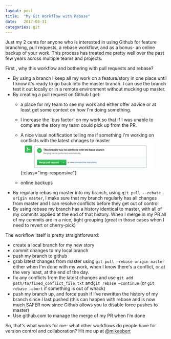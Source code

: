 ```yaml
---
layout: post
title:  "My Git Workflow with Rebase"
date:   2017-08-31
categories: git
---
```

Just my 2 cents for anyone who is interested in using Github for feature branching, pull requests, a rebase workflow, and as a bonus- an online backup of your work. This process has treated me pretty well over the past few years across multiple teams and projects.

First , why this workflow and bothering with pull requests and rebase?
* By using a branch I keep all my work on a feature/story in one place until I know it's ready to go back into the master branch. I can use the branch test it out locally or in a remote environment without mucking up master.
* By creating a pull request on Github I get:
    * a place for my team to see my work and either offer advice or at least get some context on how I'm doing something.
    * I increase the 'bus factor' on my work so that if I was unable to complete the story my team could pick up from the PR.
    * A nice visual notification telling me if something I'm working on conflicts with the latest chnages to master
    ![Github conflict notification](/assets/img/no_conflicts.jpg){:class="img-responsive"}

  * online backups
* By regularly rebasing master into my branch, using `git pull --rebate origin master`, I make sure that my branch regularly has all changes from master and I can resolve conflicts before they get out of control
* By using rebase my branch has a history identical to master, with all of my commits applied at the end of that history. When I merge in my PR all of my commits are in a nice, tight grouping (great in those cases when I need to revert or cherry-pick)

The workflow itself is pretty straightforward:
* create a local branch for my new story
* commit changes to my local branch
* push my branch to github
* grab latest changes from master using `git pull –rebase origin master` either when I'm done with my work, when I know there's a conflict, or at the very least, at the end of the day.
* fix any conflicts from the latest changes and use `git add path/to/fixed_conflict_file.txt` and`git rebase –continue` (or `git rebase –abort` if something is out of whack)
* push my branch up, and force push if I’ve rewritten the history of my branch since I last pushed (this can happen with rebase and is now much SAFER now since Github allows you to disable force pushes to master)
* Use github.com to manage the merge of my PR when I’m done

So, that's what works for me- what other workflows do people have for version control and collaboration? Hit me up at [@mikeebert](https://www.twitter.com/mikeebert)

